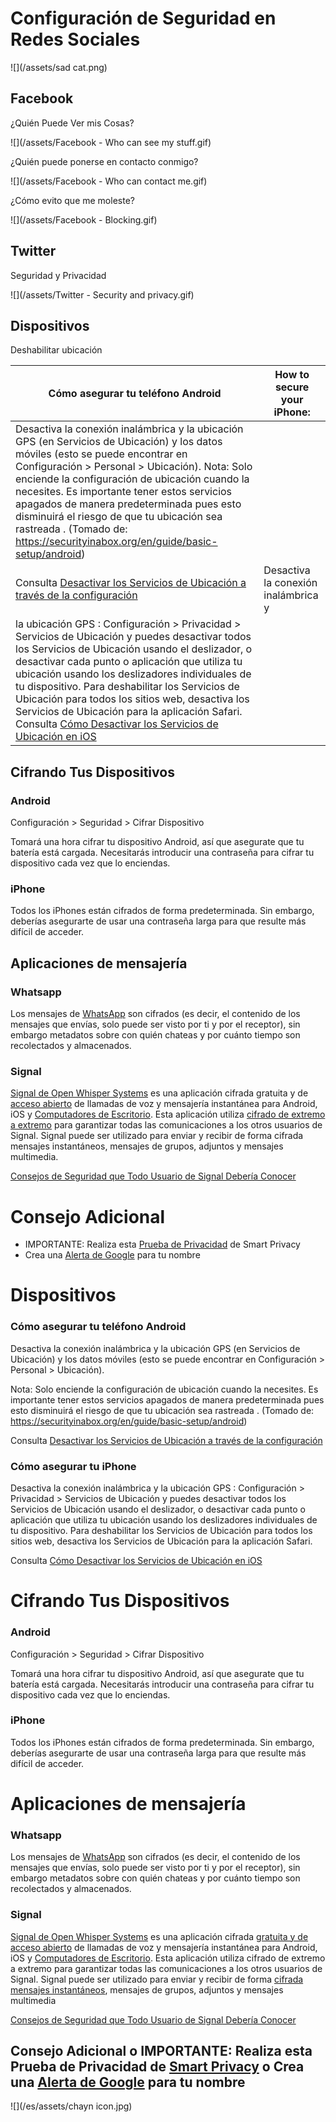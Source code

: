# Configuración de Seguridad en Redes Sociales

![](/assets/sad cat.png)

## Facebook

¿Quién Puede Ver mis Cosas?

![](/assets/Facebook - Who can see my stuff.gif)



¿Quién puede ponerse en contacto conmigo?

![](/assets/Facebook - Who can contact me.gif)



¿Cómo evito que me moleste?

![](/assets/Facebook - Blocking.gif)




## Twitter

Seguridad y Privacidad

![](/assets/Twitter - Security  and privacy.gif)



## Dispositivos

Deshabilitar ubicación

| Cómo asegurar tu teléfono Android | How to secure your iPhone: |
| --- | --- |
| Desactiva la conexión  inalámbrica y la ubicación GPS  (en Servicios de Ubicación) y los datos móviles (esto se puede encontrar  en Configuración > Personal > Ubicación). Nota: Solo enciende la configuración de ubicación cuando la necesites. Es importante tener estos servicios apagados de manera predeterminada pues esto disminuirá el riesgo de que tu ubicación sea rastreada . (Tomado de: https://securityinabox.org/en/guide/basic-setup/android)
Consulta [Desactivar los Servicios de Ubicación a través de la configuración](http://www.wikihow.com/Turn-Off-Location-Services-on-an-Android) | Desactiva  la  conexión inalámbrica y
la ubicación GPS : Configuración  > Privacidad > Servicios de Ubicación y puedes desactivar todos los Servicios de Ubicación  usando el deslizador, o desactivar cada punto o  aplicación que utiliza tu ubicación usando los deslizadores individuales de tu dispositivo. Para deshabilitar los Servicios de Ubicación para todos los sitios web,  desactiva los Servicios de Ubicación para la aplicación Safari. Consulta  [Cómo Desactivar los Servicios de Ubicación en iOS](http://www.tomsguide.com/us/turn-off-location-services-iphone,news-21276.html)|


## Cifrando Tus Dispositivos

### Android

Configuración > Seguridad > Cifrar Dispositivo

Tomará una hora cifrar tu dispositivo Android, así que asegurate que tu batería está cargada.
Necesitarás introducir una contraseña para cifrar tu dispositivo cada vez que lo enciendas. 

### iPhone

Todos los iPhones están cifrados de forma predeterminada. Sin embargo, deberías asegurarte de usar una contraseña larga  para que resulte más difícil de acceder. 


## Aplicaciones de mensajería 

### Whatsapp

Los mensajes de [WhatsApp](https://www.whatsapp.com) son cifrados (es decir, el contenido de los mensajes que envías, solo puede ser visto por ti y por el receptor), sin embargo metadatos sobre con quién chateas y por cuánto tiempo son recolectados y almacenados. 


### Signal

[Signal de Open Whisper Systems](https://theintercept.com/2016/07/02/security-tips-every-signal-user-should-know/) es una aplicación cifrada  gratuita y de [acceso abierto](https://en.wikipedia.org/wiki/Free_and_open-source_software) de llamadas de voz y  mensajería  instantánea para Android,  iOS y [Computadores de Escritorio](https://en.wikipedia.org/wiki/Free_and_open-source_software). Esta aplicación utiliza [cifrado de extremo a extremo](https://en.wikipedia.org/wiki/End-to-end_encryption) para garantizar todas las comunicaciones a los otros usuarios de Signal. Signal puede ser utilizado para enviar y recibir de forma cifrada mensajes instantáneos, mensajes de grupos, adjuntos y mensajes multimedia.

[Consejos de Seguridad que Todo Usuario de Signal Debería Conocer
](https://theintercept.com/2016/07/02/security-tips-every-signal-user-should-know/)



# Consejo Adicional

* IMPORTANTE: Realiza esta [Prueba de Privacidad](http://smartprivacy.tumblr.com/privacynow) de Smart Privacy
* Crea una [Alerta de Google](https://www.google.com/alerts) para tu nombre


# Dispositivos

### Cómo asegurar tu teléfono Android
Desactiva la conexión  inalámbrica y la ubicación GPS  (en Servicios de Ubicación) y los datos móviles (esto se puede encontrar  en Configuración > Personal > Ubicación). 

Nota: Solo enciende la configuración de ubicación cuando la necesites. Es importante tener estos servicios apagados de manera predeterminada pues esto disminuirá el riesgo de que tu ubicación sea rastreada . (Tomado de: https://securityinabox.org/en/guide/basic-setup/android)

Consulta [Desactivar los Servicios de Ubicación a través de la configuración](http://www.wikihow.com/Turn-Off-Location-Services-on-an-Android)

### Cómo asegurar tu iPhone
Desactiva  la  conexión inalámbrica y
la ubicación GPS :
Configuración  > Privacidad > Servicios de Ubicación y puedes desactivar todos los Servicios de Ubicación  usando el deslizador, o desactivar cada punto o  aplicación que utiliza tu ubicación usando los deslizadores individuales de tu dispositivo. Para deshabilitar los Servicios de Ubicación para todos los sitios web,  desactiva los Servicios de Ubicación para la aplicación Safari.

Consulta  [Cómo Desactivar los Servicios de Ubicación en iOS](http://www.tomsguide.com/us/turn-off-location-services-iphone,news-21276.html)


# Cifrando Tus Dispositivos
### Android

Configuración > Seguridad > Cifrar Dispositivo

Tomará una hora cifrar tu dispositivo Android, así que asegurate que tu batería está cargada.
Necesitarás introducir una contraseña para cifrar tu dispositivo cada vez que lo enciendas. 


### iPhone
Todos los iPhones están cifrados de forma predeterminada. Sin embargo, deberías asegurarte de usar una contraseña larga  para que resulte más difícil de acceder. 


# Aplicaciones de mensajería 

### Whatsapp
Los mensajes de [WhatsApp](http://whatsapp.com) son cifrados (es decir, el contenido de los mensajes que envías, solo puede ser visto por ti y por el receptor), sin embargo metadatos sobre con quién chateas y por cuánto tiempo son recolectados y almacenados. 

### Signal
[Signal de Open Whisper Systems](https://whispersystems.org/) es una aplicación cifrada  [gratuita y de acceso abierto](https://en.wikipedia.org/wiki/Free_and_open-source_software) de llamadas de voz y  mensajería  instantánea para Android,  iOS y [Computadores de Escritorio](https://whispersystems.org/blog/signal-desktop/). Esta aplicación utiliza cifrado de extremo a extremo para garantizar todas las comunicaciones a los otros usuarios de Signal. Signal puede ser utilizado para enviar y recibir de forma [cifrada mensajes instantáneos](https://en.wikipedia.org/wiki/End-to-end_encryption), mensajes de grupos, adjuntos y mensajes multimedia

[Consejos de Seguridad que Todo Usuario de Signal Debería Conocer](https://theintercept.com/2016/07/02/security-tips-every-signal-user-should-know/)

Consejo Adicional
o IMPORTANTE: Realiza esta Prueba de Privacidad de [Smart Privacy](http://smartprivacy.tumblr.com/privacynow)
o  Crea una [Alerta de Google](https://www.google.com/alerts) para tu nombre
---

![](/es/assets/chayn icon.jpg)